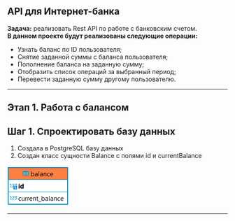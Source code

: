 ## API для Интернет-банка
**Задача:** реализовать Rest API по работе с банковским счетом.  
**В данном проекте будут реализованы следующие операции:**  
+ Узнать баланс по ID пользователя;
+ Снятие заданной суммы с баланса пользователя;
+ Пополнение баланса на заданную сумму;
+ Отобразить список операций за выбранный период;
+ Перевести заданную сумму другому пользователю.
___
## Этап 1. Работа с балансом ##  
## Шаг 1. Спроектировать базу данных ##  
1. Создала в PostgreSQL базу данных 
2. Создан класс сущности Balance с полями id и currentBalance  

![таблица balance](balance.png)

---
